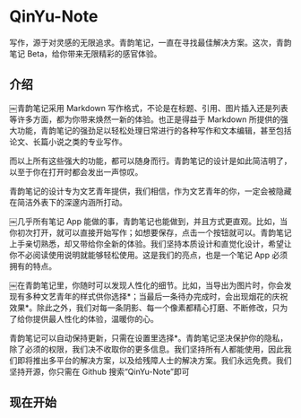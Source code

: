 # QinYu-Note

写作，源于对灵感的无限追求。青韵笔记，一直在寻找最佳解决方案。这次，青韵笔记 Beta，给你带来无限精彩的感官体验。

## 介绍

￼青韵笔记采用 Markdown 写作格式，不论是在标题、引用、图片插入还是列表等许多方面，都为你带来焕然一新的体验。也正是得益于 Markdown 所提供的强大功能，青韵笔记的强劲足以轻松处理日常进行的各种写作和文本编辑，甚至包括论文、长篇小说之类的专业写作。

而以上所有这些强大的功能，都可以随身而行。青韵笔记的设计是如此简洁明了，以至于你在打开时都会发出一声惊叹。

青韵笔记的设计专为文艺青年提供，我们相信，作为文艺青年的你，一定会被隐藏在简洁外表下的深邃内涵所打动。

￼几乎所有笔记 App 能做的事，青韵笔记也能做到，并且方式更直观。比如，当你初次打开，就可以直接开始写作；如想要保存，点击一个按钮就可以。青韵笔记上手亲切熟悉，却又带给你全新的体验。我们坚持本质设计和直觉化设计，希望让你不必阅读使用说明就能够轻松使用。这是我们的亮点，也是一个笔记 App 必须拥有的特点。

￼在青韵笔记里，你随时可以发现人性化的细节。比如，当导出为图片时，你会发现有多种文艺青年的样式供你选择*；当最后一条待办完成时，会出现烟花的庆祝效果*。除此之外，我们对每一条阴影、每一个像素都精心打磨、不断修改，只为了给你提供最人性化的体验，温暖你的心。

青韵笔记可以自动保持更新，只需在设置里选择*。青韵笔记坚决保护你的隐私，除了必须的权限，我们决不收取你的更多信息。我们坚持所有人都能使用，因此我们即将推出多平台的解决方案，以及给残障人士的解决方案。我们永远免费。我们坚持开源，你只需在 Github 搜索“QinYu-Note”即可

## 现在开始
